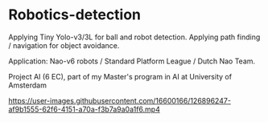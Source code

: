 # Robotics-detection

Applying Tiny Yolo-v3/3L for ball and robot detection.
Applying path finding / navigation for object avoidance.

Application: Nao-v6 robots / Standard Platform League / Dutch Nao Team.

Project AI (6 EC), part of my Master's program in AI at University of Amsterdam

https://user-images.githubusercontent.com/16600166/126896247-af9b1555-62f6-4151-a70a-f3b7a9a0a1f6.mp4
